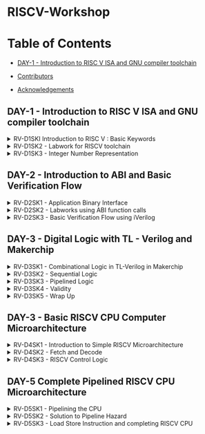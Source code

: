 # RISCV-Workshop
# Table of Contents
  - [DAY-1 - Introduction to RISC V ISA and GNU compiler toolchain](#day-1---introduction-to-risc-v-isa-and-gnu-compiler-toolchain)





  - [Contributors](#contributors)
  - [Acknowledgements](#acknowledgements)



## DAY-1 - Introduction to RISC V ISA and GNU compiler toolchain


<details>
 <summary>
    RV-D1SKI Introduction to RISC V : Basic Keywords
 </summary>

## RV-D1SKI L1 Introduction 

ISA in layman terms is the language of the computers. If there is a code snippet that needs to be implemented on a harware, it has to be first converted to machine instructions furthermore into binary format. The higher level program(c) will be converted to an RTL and then subsequently mapped onto the hardware. An Instruction Set Architecture (ISA) is part of the abstract model of a computer that defines how the CPU is controlled by the software. The ISA acts as an interface between the hardware and the software, specifying both what the processor is capable of doing as well as how it gets done.


## RV_D1SK1_L2_From Apps To Hardware

Even the apps that are used so widely, are ultimately run on a hardware. This is done with the help of an intermidiate system called **system software** . It comprises of OS, kernel,compilers and assemblers. 

<img width="1440" alt="Screenshot 2023-08-17 at 4 11 54 PM" src="https://github.com/Sushma-Ravindra/IIITB-ASIC-1/assets/141133883/b4de1c2b-f427-4183-86c3-835d3d0f0f42">

_Compiler_: In computing, a compiler is a computer program that translates computer code written in one programming language (the source language) into another language (the target language). The name "compiler" is primarily used for programs that translate source code from a high-level programming language to a low-level programming language (e.g. assembly language, object code, or machine code) to create an executable program ie exe file. 


_Assembler_ : An assembler is a type of computer program that takes in basic instructions and converts them into a pattern of bits that the computer's processor can use to perform basic operations. The assembler's job is to convert assembler or assembly language code into machine code that the computer can then read and execute.


_Architecture of the computer_ : So architecture or ISA is the abstract interface between higher languages and generated machine level instructions by the compiler.

<img width="1440" alt="Screenshot 2023-08-17 at 4 10 56 PM" src="https://github.com/Sushma-Ravindra/IIITB-ASIC-1/assets/141133883/f2990f36-d867-453c-afd6-4f2a54730975">


Now, for the hardware to read instructions from the bit stream, there is need for RTL languages that further synthesis the instruction received from higher level languages into a netlist which can be implemented on the hardware.

<img width="1440" alt="Screenshot 2023-08-17 at 4 11 54 PM" src="https://github.com/Sushma-Ravindra/IIITB-ASIC-1/assets/141133883/1ee3f21b-2dc7-44f6-8a05-f552931af168">


## RV_D1SK1_L3_Detailed Description Of Course Content 

Beginning with basic C codes for integer addition and operations. Demo of the course content is given taking the mentioned code as example.

1) Pseudo Instructions: mv, ld, li.
2) Base Integer Instructions: Also called RV64i :  addi, lui , auipc. 64 bit refers to the data size it is operating on.
3) Multipy extenstion : RV64m : mulw , divw.
4) Single and Double Precision Floating point Extention : RV64F and RV64D : fsd, fmul.

Following are the few additional topics to be covered in the course.


_Application Binary Interface_
_Memory Allocation and Data Pointer_
_Signed and Unsigned Integer representation_

</details>




<details>
 <summary>
    RV-D1SK2 - Labwork for RISCV toolchain
 </summary>

## RV-D1SK2 - L1 - C Program to compute sum from 1 to N. 



## RV-D1SK2 - L2 - C - GCC Compile and Disassemble.

## RV-D1SK2 - L3 - Spike Simulation and Debug.

</details>

<details>
 <summary>
    RV-D1SK3 - Integer Number Representation
 </summary>


## RV-D1SK3 - L1 - 64 bit Number System for Unsigned Numbers

## RV-D1SK3 - L2 - 64 bit Number System for Signed Numbers

## RV-D1SK3 - L3 - Lab for Signed and Unsigned Numbers


</details>




## DAY-2 - Introduction to ABI and Basic Verification Flow

<details>
 <summary>
    RV-D2SK1 - Application Binary Interface
 </summary>

## RV-D2SK1 - L1 - Introducation to Application Binary Interface

## RV-D2SK1 - L2 - Memory Allocation for Double Words

## RV-D2SK1 - L3 - Load, Add ,Store Instructions with examples

## RV-D2SK1 - L4 - Concluding 32 Registers and their respective ABI names

</details>


<details>
 <summary>
    RV-D2SK2 - Labworks using ABI function calls
 </summary>


## RV-D2SK2 - L1 - Study New Algorithm for SUM 1 to N using ASM
## RV-D2SK2 - L2 - Review ASM function Calls
## RV-D2SK2 - L3 - Simulate New C program wirh function Call 

</details>

<details>
 <summary>
    RV-D2SK3 - Basic Verification Flow using iVerilog
 </summary>

## RV-D2SK3 - L1 - Lab to run C prog on RISCV CPU

</details>


## DAY-3 - Digital Logic with TL - Verilog and Makerchip

<details>
  <summary>
    RV-D3SK1 - Combinational Logic in TL-Verilog in Makerchip 
  </summary>

 ## RV-D3SK1 - L1 - Introduction to Logic Gates
 ## RV-D3SK1 - L2 - Basic MUX Implementation and Introdiction to Makerchip
 ## RV-D3SK1 - L3 - Labs for Combinational Logic

 </details>

 
<details>
  <summary>
    RV-D3SK2 - Sequential Logic 
  </summary>

## RV-D3SK2 - L1 - Introduction to Sequential Logic and Counter Lab
## RV-D3SK2 - L2 - Sequential Calculator Lab


</details>


<details>
  <summary>
    RV-D3SK3 - Pipelined Logic 
  </summary>

## RV-D3SK3 - L1 - Pipelined Logic and Retiming
## RV-D3SK3 - L2 - Pipeline Logic Advantages and Demo on Platform
## RV-D3SK3 - L3 - Lab on Error Condtions within Computation Pipeline
## RV-D3SK3 - L4 - Lab on 2 Cycle Calculator

</details>


<details>
  <summary>
    RV-D3SK4 - Validity 
  </summary>

  
 ## RV-D3SK4 - L1 - Introduction to VALIDITY and its Advantages
 ## RV-D3SK4 - L2 - Lab on validity and valid when condition
 ## RV-D3SK4 - L3 - Lab to complete total distance
 ## RV-D3SK4 - L4 - Lab on 2 cycle calculator with validity 
 ## RV-D3SK4 - L5 - Calculator single Value Memory Lab

 </details>

<details>
  <summary>
    RV-D3SK5 - Wrap Up
  </summary>
 
## RV-D3SK5 - Introduction to Hierarchy Concept 


</details>


## DAY-3 - Basic RISCV CPU Computer Microarchitecture

<details>
  <summary>
    RV-D4SK1 - Introduction to Simple RISCV Microarchitecture
  </summary>

## RV-D4SK1 - L1 - Microarchitecture of Single Cycle RISCV CPU
## RV-D4SK2 - L2 - Starting Point Code for RISCV Labs - 1
## RV-D4SK2 - L3 - Starting Point Code for RISCV Labs - 2

</details>


<details>
  <summary>
    RV-D4SK2 - Fetch and Decode
  </summary>

##  RV-D4SK2 - L1 - Implementation Plan and Lab for PC
##  RV-D4SK2 - L2 - Lab for instruction fetch logic
##  RV-D4SK2 - L3 - Lab for RV instruction types IRSBJU Decode Logic
##  RV-D4SK2 - L4 - Lab for instruction immediate decode logic for RV ISBUJ
##  RV-D4SK2 - L5 - Lab to decode other fields of Instruction of RV ISBUJ
##  RV-D4SK2 - L6 - Lab to decode instruction fields based on Instruction type RV ISBUJ
##  RV-D4SK2 - L7 - Lab to decode individual Instruction


  
</details>


<details>
  <summary>
    RV-D4SK3 - RISCV Control Logic 
  </summary>

 
## RV-D4SK3 - L1 - Lab for Register file read -1 
## RV-D4SK3 - L2 - Lab for Register file read -2
## RV-D4SK3 - L3 - Lab for ALU operations
## RV-D4SK3 - L4 - Lab for Register file write 
## RV-D4SK3 - L5 - Concept of array and Rgister file details
## RV-D4SK3 - L6 - Lab for implementing branch Instructions
## RV-D4SK3 - L7 - Lab fpr completing branch instructions implementations
## RV-D4SK3 - L8 - Lab to create simple testbench

</details>


## DAY-5 Complete Pipelined RISCV CPU Microarchitecture



<details>
  <summary>
    RV-D5SK1 - Pipelining the CPU  
  </summary>

  ## RV-D5SK1 - L1 - Introduction to control flow hazard and read after write hazard
  ## RV-D5SK1 - L2 - Create 3 cycle valid signal
  ## RV-D5SK1 - L3 - Code 3 cycle RISCV architecture to take care of invalid signal
  ## RV-D5SK1 - L4 - To modify 3 cycle RISCV to distribute logic 

</details>


<details>
  <summary>
    RV-D5SK2 - Solution to Pipeline Hazard
  </summary>


## RV-D5SK2 - L1 - Register File Bypass to address RD after WR hazard
## RV-D5SK2 - L2 - Braches to correct branch target path
## RV-D5SK2 - L3 - Complete instuction decode 
## RV-D5SK2 - L4 - Code complete ALU
</details>

<details>
  <summary>
    RV-D5SK3 - Load Store Instruction and completing RISCV CPU
  </summary>

## RV-D5SK3 - L1 - Introduction and Lab to redirect load
## RV-D5SK3 - L2 - Load data from Memory to Rgister file
## RV-D5SK3 - L3 - Add loads and stores to test program
## RV-D5SK3 - L4 - Add control logic for JUMP instructions
## RV-D5SK3 - L5 - Wrap up 













## Contributors
SUSHMA R


## Acknowledgements 
www.vsdiat.com

www.github/kunal123.com

www.google.com

www.chipedge.com/everything-you-need-to-know-about-synthesis-in-vlsi/

www.electronicsforyou.com

